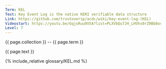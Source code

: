 ```yaml
---
Term: KEL
Text: Key Event Log is the native KERI verifiable data structure
Link: https://github.com/trustoverip/acdc/wiki/key-event-log-(KEL)
Videostart: https://youtu.be/GqjsRuu0V5A?list=PLXVbQu7JH_LHVhs0rZ9Bb8ocyKlPljkaG&t=05m01s
Level: 7
---
```


{{ page.collection }} -- {{ page.term }}

   {{ page.text }}

{% include_relative glossary/KEL.md %}
